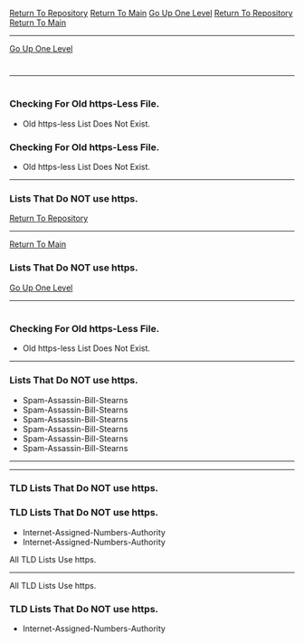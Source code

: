 [Return To Repository](https://github.com/DigitalWarrior/piholeparser/)
[Return To Main](https://github.com/DigitalWarrior/piholeparser/blob/master/RecentRunLogs/Mainlog.md)
[Go Up One Level](https://github.com/DigitalWarrior/piholeparser/blob/master/RecentRunLogs/TopLevelScripts/10-Running-Initial-Tasks.md)
[Return To Repository](https://github.com/DigitalWarrior/piholeparser/)
[Return To Main](https://github.com/DigitalWarrior/piholeparser/blob/master/RecentRunLogs/Mainlog.md)
____________________________________
[Go Up One Level](https://github.com/DigitalWarrior/piholeparser/blob/master/RecentRunLogs/TopLevelScripts/10-Running-Initial-Tasks.md)
# 
____________________________________
# 
### Checking For Old https-Less File.
* Old https-less List Does Not Exist.
### Checking For Old https-Less File.

* Old https-less List Does Not Exist.
___________________________________________________________________
### Lists That Do NOT use https.

[Return To Repository](https://github.com/DigitalWarrior/piholeparser/)
___________________________________________________________________
[Return To Main](https://github.com/DigitalWarrior/piholeparser/blob/master/RecentRunLogs/Mainlog.md)
### Lists That Do NOT use https.
[Go Up One Level](https://github.com/DigitalWarrior/piholeparser/blob/master/RecentRunLogs/TopLevelScripts/10-Running-Initial-Tasks.md)
____________________________________
# 
### Checking For Old https-Less File.
* Old https-less List Does Not Exist.

___________________________________________________________________
### Lists That Do NOT use https.
* Spam-Assassin-Bill-Stearns
* Spam-Assassin-Bill-Stearns
* Spam-Assassin-Bill-Stearns
* Spam-Assassin-Bill-Stearns
* Spam-Assassin-Bill-Stearns
* Spam-Assassin-Bill-Stearns


___________________________________________________________________
___________________________________________________________________
### TLD Lists That Do NOT use https.
### TLD Lists That Do NOT use https.
* Internet-Assigned-Numbers-Authority
* Internet-Assigned-Numbers-Authority

All TLD Lists Use https.
___________________________________________________________________
All TLD Lists Use https.
### TLD Lists That Do NOT use https.
* Internet-Assigned-Numbers-Authority
